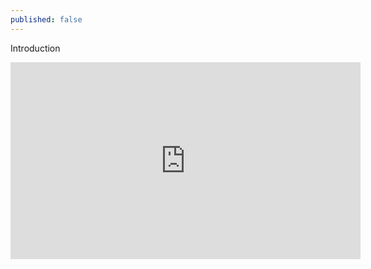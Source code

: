 ```yaml
---
published: false
---
```

Introduction

<iframe width="560" height="315" src="https://www.youtube.com/embed/GnTJPg9Glio" frameborder="0" allowfullscreen></iframe>

